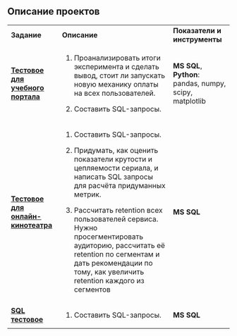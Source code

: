 ## Описание проектов

<table>

<td><b>          Задание       </b></td>
<td><b>Описание</b></td>
<td><b>Показатели и инструменты </b></td>
<tr>

<td><a href="https://github.com/NastyaTiur/test/blob/master/Uchi.ru_Trofimova.ipynb" target="_blank"><b>Тестовое для учебного портала</b></a></td>
<td> 

1. Проанализировать итоги эксперимента и сделать вывод, стоит ли запускать новую механику оплаты на всех пользователей.

2. Составить SQL-запросы. </td>
<td> <b>MS SQL</b>, <b>Python</b>: pandas, numpy, scipy, matplotlib </td>
<tr>

<td><a href="https://www.notion.so/nasturtium/ivi-ru_test_Trofimova-bcd8230127584f97859ebcd632bab7a7"><b>Тестовое для онлайн-кинотеатра</b></a></td>
<td> 

1. Составить SQL-запросы. 

2. Придумать, как оценить показатели крутости и цепляемости сериала, и написать SQL запросы для расчёта придуманных метрик. 

3. Рассчитать retention всех пользователей сервиса. Нужно просегментировать аудиторию, рассчитать её retention по сегментам и дать рекомендации по тому, как увеличить retention каждого из сегментов</td>
<td><b>MS SQL</b></td>
<tr>

<td><a href="https://www.notion.so/nasturtium/Epoch8_test_Trofimova-5745b2e59c0c498f921b47850cb51133" target="_blank"><b>SQL тестовое</b></a></td>
<td>

 1. Составить SQL-запросы. 
</td>
<td><b>MS SQL</b></td>
</table>
<br/><br/>
